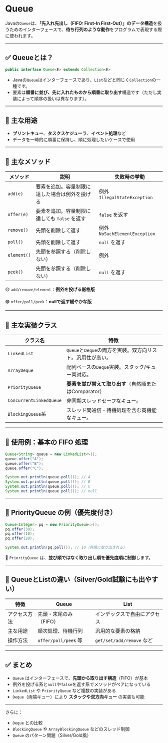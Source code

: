 # Queue

Javaの`Queue`は、**「先入れ先出し（FIFO: First-In First-Out）」のデータ構造**を扱うためのインターフェースで、**待ち行列のような動作**をプログラムで表現する際に使われます。

---

## ✅ Queueとは？

```java
public interface Queue<E> extends Collection<E>
```

- Javaの`Queue`はインターフェースであり、`List`などと同じく`Collection`の一種です。
- 要素は**順番に並び、先に入れたものから順番に取り出す**構造です（ただし実装によって順序の扱いは異なります）。

---

## 🔸 主な用途

- **プリントキュー**、**タスクスケジューラ**、**イベント処理**など
- データを一時的に順番に保持し、順に処理したいケースで使用

---

## 🔸 主なメソッド

| メソッド | 説明 | 失敗時の挙動 |
| --- | --- | --- |
| `add(e)` | 要素を追加。容量制限に達した場合は例外を投げる | 例外 `IllegalStateException` |
| `offer(e)` | 要素を追加。容量制限に達しても `false` を返す | `false` を返す |
| `remove()` | 先頭を削除して返す | 例外 `NoSuchElementException` |
| `poll()` | 先頭を削除して返す | `null` を返す |
| `element()` | 先頭を参照する（削除しない） | 例外 |
| `peek()` | 先頭を参照する（削除しない） | `null` を返す |

🟡 `add/remove/element`：**例外を投げる厳格版**

🟢 `offer/poll/peek`：**nullで返す緩やかな版**

---

## 🔸 主な実装クラス

| クラス名 | 特徴 |
| --- | --- |
| `LinkedList` | `Queue`と`Deque`の両方を実装。双方向リスト。汎用性が高い。 |
| `ArrayDeque` | 配列ベースの`Deque`実装。スタック/キュー両対応。 |
| `PriorityQueue` | **要素を並び替えて取り出す**（自然順またはComparator） |
| `ConcurrentLinkedQueue` | 非同期スレッドセーフなキュー。 |
| `BlockingQueue`系 | スレッド間通信・待機処理を含む高機能なキュー。 |

---

## 🔸 使用例：基本の FIFO 処理

```java
Queue<String> queue = new LinkedList<>();
queue.offer("A");
queue.offer("B");
queue.offer("C");

System.out.println(queue.poll()); // A
System.out.println(queue.poll()); // B
System.out.println(queue.poll()); // C
System.out.println(queue.poll()); // null
```

---

## 🔸 PriorityQueue の例（優先度付き）

```java
Queue<Integer> pq = new PriorityQueue<>();
pq.offer(30);
pq.offer(10);
pq.offer(20);

System.out.println(pq.poll()); // 10（昇順に取り出される）
```

🔸 `PriorityQueue` は、**並び順ではなく取り出し順を優先度順に制御**します。

---

## 🔸 QueueとListの違い（Silver/Gold試験にも出やすい）

| 特徴 | Queue | List |
| --- | --- | --- |
| アクセス方法 | 先頭・末尾のみ（FIFO） | インデックスで自由にアクセス |
| 主な用途 | 順次処理、待機行列 | 汎用的な要素の格納 |
| 操作方法 | `offer/poll/peek` 等 | `get/set/add/remove` など |

---

## ✅ まとめ

- `Queue` はインターフェースで、**先頭から取り出す構造**（FIFO）が基本
- 例外を投げる系と`null`や`false`を返す系でメソッドがペアになっている
- `LinkedList` や `PriorityQueue` など複数の実装がある
- `Deque`（両端キュー）により **スタックや双方向キュー** の実装も可能

---

さらに：

- `Deque` との比較
- `BlockingQueue` や `ArrayBlockingQueue` などのスレッド制御
- `Queue` のパターン問題（Silver/Gold風）
